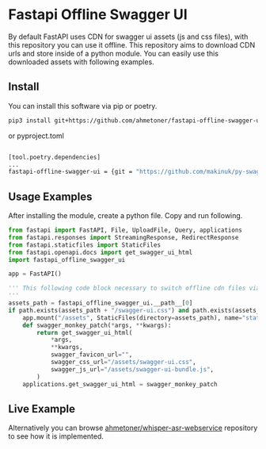 # Fastapi Offline Swagger UI
By default FastAPI uses CDN for swagger ui assets (js and css files), with this repository you can use it offline. This repository aims to download CDN urls and store inside of a python module. You can easily use this downloaded assets with following examples.

## Install
You can install this software via pip or poetry.

```sh
pip3 install git+https://github.com/ahmetoner/fastapi-offline-swagger-ui
```

or pyproject.toml

```sh

[tool.poetry.dependencies]
...
fastapi-offline-swagger-ui = {git = "https://github.com/makinuk/py-swagger-ui"}

```


## Usage Examples
After installing the module, create a python file. Copy and run following.
```py
from fastapi import FastAPI, File, UploadFile, Query, applications
from fastapi.responses import StreamingResponse, RedirectResponse
from fastapi.staticfiles import StaticFiles
from fastapi.openapi.docs import get_swagger_ui_html
import fastapi_offline_swagger_ui

app = FastAPI()

''' This following code block necessary to switch offline cdn files via fastapi_offline_swagger_ui module
'''
assets_path = fastapi_offline_swagger_ui.__path__[0]
if path.exists(assets_path + "/swagger-ui.css") and path.exists(assets_path + "/swagger-ui-bundle.js"):
    app.mount("/assets", StaticFiles(directory=assets_path), name="static")
    def swagger_monkey_patch(*args, **kwargs):
        return get_swagger_ui_html(
            *args,
            **kwargs,
            swagger_favicon_url="",
            swagger_css_url="/assets/swagger-ui.css",
            swagger_js_url="/assets/swagger-ui-bundle.js",
        )
    applications.get_swagger_ui_html = swagger_monkey_patch

```

## Live Example
Alternatively you can browse [ahmetoner/whisper-asr-webservice](https://github.com/ahmetoner/whisper-asr-webservice/) repository to see how it is implemented.
